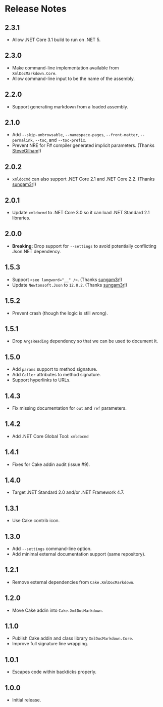 # Release Notes

## 2.3.1

* Allow .NET Core 3.1 build to run on .NET 5.

## 2.3.0

* Make command-line implementation available from `XmlDocMarkdown.Core`.
* Allow command-line input to be the name of the assembly.

## 2.2.0

* Support generating markdown from a loaded assembly.

## 2.1.0

* Add `--skip-unbrowsable`, `--namespace-pages`, `--front-matter`, `--permalink`, `--toc`, and `--toc-prefix`.
* Prevent NRE for F# compiler generated implicit parameters. (Thanks [SteveGilham](https://github.com/SteveGilham)!)

## 2.0.2

* `xmldocmd` can also support .NET Core 2.1 and .NET Core 2.2. (Thanks [sungam3r](https://github.com/sungam3r)!)

## 2.0.1

* Update `xmldocmd` to .NET Core 3.0 so it can load .NET Standard 2.1 libraries.

## 2.0.0

* **Breaking:** Drop support for `--settings` to avoid potentially conflicting Json.NET dependency.

## 1.5.3

* Support `<see langword="__" />`. (Thanks [sungam3r](https://github.com/sungam3r)!)
* Update `Newtonsoft.Json` to `12.0.2`. (Thanks [sungam3r](https://github.com/sungam3r)!)

## 1.5.2

* Prevent crash (though the logic is still wrong).

## 1.5.1

* Drop `ArgsReading` dependency so that we can be used to document it.

## 1.5.0

* Add `params` support to method signature.
* Add `Caller` attributes to method signature.
* Support hyperlinks to URLs.

## 1.4.3

* Fix missing documentation for `out` and `ref` parameters.

## 1.4.2

* Add .NET Core Global Tool: `xmldocmd`

## 1.4.1

* Fixes for Cake addin audit (issue #9).

## 1.4.0

* Target .NET Standard 2.0 and/or .NET Framework 4.7.

## 1.3.1

* Use Cake contrib icon.

## 1.3.0

* Add `--settings` command-line option.
* Add minimal external documentation support (same repository).

## 1.2.1

* Remove external dependencies from `Cake.XmlDocMarkdown`.

## 1.2.0

* Move Cake addin into `Cake.XmlDocMarkdown`.

## 1.1.0

* Publish Cake addin and class library `XmlDocMarkdown.Core`.
* Improve full signature line wrapping.

## 1.0.1

* Escapes code within backticks properly.

## 1.0.0

* Initial release.
